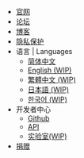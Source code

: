 * [官网](https://www.mcshiyi.com ':target=_blank')  
* [论坛](https://bbs.mcshiyi.com ':target=_blank')
* [博客](https://blog.mcshiyi.com ':target=_blank')
* [隐私保护](/zh-CN/privacy/privacy.md)
* 语言 | Languages
    * [简体中文](/)
    * [English (WIP)](/en-US/)
    * [繁體中文 (WIP)](/zh-TW/)
    * [日本語 (WIP)](/ja-JP/)
    * [한국어 (WIP)](/ko-KR/)
* 开发者中心
    * [Github](https://github.com/TimoryGroup ':target=_blank')
    * [API](/zh-CN/dev/api.md)
    * [实验室(WIP)]()
* [捐赠](https://www.mcshiyi.com/donateserver.html ':target=_blank')
